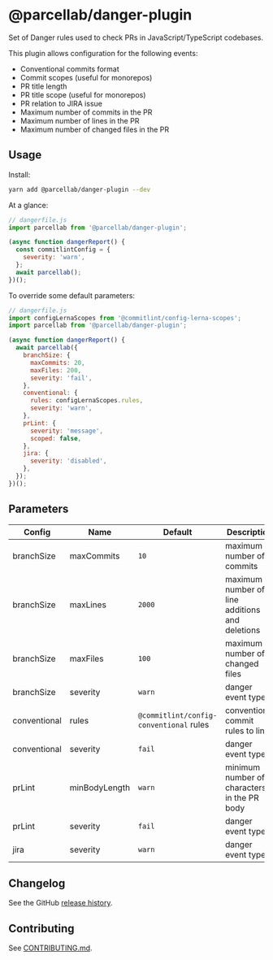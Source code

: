 # @parcellab/danger-plugin

Set of Danger rules used to check PRs in JavaScript/TypeScript codebases.

This plugin allows configuration for the following events:

- Conventional commits format
- Commit scopes (useful for monorepos)
- PR title length
- PR title scope (useful for monorepos)
- PR relation to JIRA issue
- Maximum number of commits in the PR
- Maximum number of lines in the PR
- Maximum number of changed files in the PR

## Usage

Install:

```sh
yarn add @parcellab/danger-plugin --dev
```

At a glance:

```js
// dangerfile.js
import parcellab from '@parcellab/danger-plugin';

(async function dangerReport() {
  const commitlintConfig = {
    severity: 'warn',
  };
  await parcellab();
})();
```

To override some default parameters:

```js
// dangerfile.js
import configLernaScopes from '@commitlint/config-lerna-scopes';
import parcellab from '@parcellab/danger-plugin';

(async function dangerReport() {
  await parcellab({
    branchSize: {
      maxCommits: 20,
      maxFiles: 200,
      severity: 'fail',
    },
    conventional: {
      rules: configLernaScopes.rules,
      severity: 'warn',
    },
    prLint: {
      severity: 'message',
      scoped: false,
    },
    jira: {
      severity: 'disabled',
    },
  });
})();
```

## Parameters

| Config       | Name          | Default                                 | Description                                    |
| ------------ | ------------- | --------------------------------------- | ---------------------------------------------- |
| branchSize   | maxCommits    | `10`                                    | maximum number of commits                      |
| branchSize   | maxLines      | `2000`                                  | maximum number of line additions and deletions |
| branchSize   | maxFiles      | `100`                                   | maximum number of changed files                |
| branchSize   | severity      | `warn`                                  | danger event type                              |
| conventional | rules         | `@commitlint/config-conventional` rules | conventional commit rules to lint              |
| conventional | severity      | `fail`                                  | danger event type                              |
| prLint       | minBodyLength | `warn`                                  | minimum number of characters in the PR body    |
| prLint       | severity      | `fail`                                  | danger event type                              |
| jira         | severity      | `warn`                                  | danger event type                              |

## Changelog

See the GitHub [release history](https://github.com/parcelLab/danger-plugin-js/releases).

## Contributing

See [CONTRIBUTING.md](CONTRIBUTING.md).
